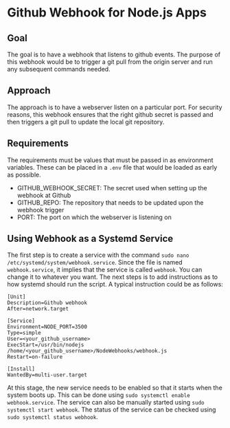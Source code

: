 # Github Webhook for Node.js Apps

## Goal
The goal is to have a webhook that listens to github events. The purpose of this webhook would be to trigger a git pull from the origin server and run any subsequent commands needed.

## Approach
The approach is to have a webserver listen on a particular port. For security reasons, this webhook ensures that the right github secret is passed and then triggers a git pull to update the local git repository.

## Requirements
The requirements must be values that must be passed in as environment variables. These can be placed in a `.env` file that would be loaded as early as possible.

- GITHUB_WEBHOOK_SECRET: The secret used when setting up the webhook at Github
- GITHUB_REPO: The repository that needs to be updated upon the webhook trigger
- PORT: The port on which the webserver is listening on

## Using Webhook as a Systemd Service
The first step is to create a service with the command `sudo nano /etc/systemd/system/webhook.service`. Since the file is named `webhook.service`, it implies that the service is called `webhook`. You can change it to whatever you want. The next steps is to add instructions as to how systemd should run the script. A typical instruction could be as follows:
```
[Unit]
Description=Github webhook
After=network.target

[Service]
Environment=NODE_PORT=3500
Type=simple
User=<your_github_username>
ExecStart=/usr/bin/nodejs /home/<your_github_username>/NodeWebhooks/webhook.js
Restart=on-failure

[Install]
WantedBy=multi-user.target
```
At this stage, the new service needs to be enabled so that it starts when the system boots up. This can be done using `sudo systemctl enable webhook.service`. The service can also be manually started using `sudo systemctl start webhook`. The status of the service can be checked using `sudo systemctl status webhook`.
